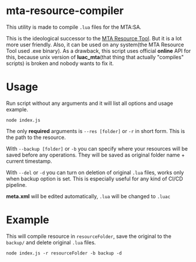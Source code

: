 # mta-resource-compiler

This utility is made to compile `.lua` files for the MTA:SA.

This is the ideological successor to the [MTA Resource Tool](https://github.com/AlexRazor1337/MTA-Resource-Tool). But it is a lot more user friendly. Also, it can be used on any system(the MTA Resource Tool used .exe binary). As a drawback, this script uses official **online** API for this, because unix version of **luac_mta**(that thing that actually "compiles" scripts) is broken and nobody wants to fix it.

# Usage

Run script without any arguments and it will list all options and usage example.
```
node index.js
```

The only **required** arguments is `--res [folder]` or `-r` in short form. This is the path to the resource.

With `--backup [folder]` or `-b` you can specify where your resources will be saved before any operations. They will be saved as original folder name + current timestamp.

With `--del` or `-d` you can turn on deletion of original `.lua` files, works only when backup option is set. This is especially useful for any kind of CI/CD pipeline.

**meta.xml** will be edited automatically, `.lua` will be changed to `.luac`

# Example

This will compile resource in `resourceFolder`, save the original to the `backup/` and delete original `.lua` files.
```
node index.js -r resourceFolder -b backup -d
```